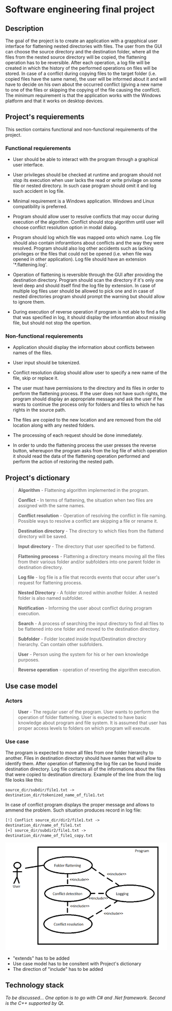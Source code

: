 # Software engineering final project

## Description

The goal of the project is to create an application with a grapphical user interface for flattening nested directories with files. The user from the GUI can choose the source directory and the destination folder, where all the files from the nested source directory will be copied, the flattening operation has to be reversible. After each operation, a log file will be created in which the history of the performed operations on files will be stored. In case of a conflict during copying files to the target folder (i.e. copied files have the same name), the user will be informed about it and will have to decide on his own about the occurred conflict (giving a new name to one of the files or skipping the copying of the file causing the conflict). The minimum requirement is that the application works with the Windows platform and that it works on desktop devices.


## Project's requierements

This section contains functional and non-functional requirements of the project.

### Functional requierements

- User should be able to interact with the program through a graphical user interface.

- User privileges should be checked at runtime and program should not stop its execution when user lacks the read or write privilage on some file or nested directory. In such case program should omit it and log such accident in log file.

- Minimal requirement is a Windows application. Windows and Linux compatibility is preferred.

- Program should allow user to resolve conflicts that may occur during execution of the algorithm. Conflict should stop algorithm until user will choose conflict resolution option in modal dialog.

- Program should log which file was mapped onto which name. Log file should also contain inforamtions about conflicts and the way they were resolved. Program should also log other accidents such as lacking privileges or the files that could not be opened (i.e. when file was opened in other application). Log file should have an extension '*.flattening.log'.

- Operation of flattening is reversible through the GUI after providing the destination directory. Program should scan the directory if it's only one level deep and should itself find the log file by extension. In case of multiple log files user should be allowed to pick one and in case of nested directories program should prompt the warning but should allow to ignore them. 

- During execution of reverse operation if program is not able to find a file that was specified in log, it should display the inforamtion about missing file, but should not stop the opertion.


### Non-functional requierements

- Application should display the information about conflicts between names of the files. 

- User input should be tokenized.

- Conflict resolution dialog should allow user to specify a new name of the file, skip or replace it.

- The user must have permissions to the directory and its files in order to perform the flattening process. If the user does not have such rights, the program should display an appropriate message and ask the user if he wants to continue the process only for folders and files to which he has rights in the source path.

- The files are copied to the new location and are removed from the old location along with any nested folders.

- The processing of each request should be done immediately.

- In order to undo the flattening process the user presses the reverse button, whereupon the program asks from the log file of which operation it should read the data of the flattening operation performed and perform the action of restoring the nested path.


## Project's dictionary

> **Algorithm** - Flattening algorithm implemented in the program.

> **Conflict** - In terms of flattening, the situation when two files are assigned with the same names.

> **Conflict resolution** - Operation of resolving the conflict in file naming. Possible ways to resolve a conflict are skipping a file or rename it.

> **Destination directory** - The directory to which files from the flattend directory will be saved.

> **Input directory** - The directory that user specified to be flattend.

> **Flattening process** - Flattening a directory means moving all the files from their various folder and/or subfolders into one parent folder in destination directory. 

> **Log file** - log file is a file that records events that occur after user's request for flattening process.

> **Nested Directory** - A folder stored within another folder. A nested folder is also named subfolder.

> **Notification** - Informing the user about conflict during program execution.

> **Search** - A process of searching the input directory to find all files to be flattened into one folder and moved to the destination directory.

> **Subfolder** - Folder located inside Input/Destination directory hierarchy. Can contain other subfolders.

> **User** - Person using the system for his or her own knowledge purposes.

> **Reverse operation** - operation of reverting the algorithm execution.


## Use case model

### Actors

> **User** - The regular user of the program. User wants to perform the operation of folder flattening. User is expected to have basic knowledge about program and file system. It is assumed that user has proper access levels to folders on which program will execute.

### Use case

The program is expected to move all files from one folder hierarchy to another. Files in destination directory should have names that will allow to identify them. After operation of flattening the log file can be found inside destination directory. Log file contains all of the informations about the files that were copied to destination directory. Example of the line from the log file looks like this:

```
source_dir/subdir/file1.txt -> destination_dir/tokenized_name_of_file1.txt
```

In case of conflict program displays the proper message and allows to ammend the problem. Such situation produces record in log file:

```
[!] Conflict source_dir/dir2/file1.txt -> destination_dir/name_of_file1.txt
[+] source_dir/subdir2/file1.txt -> destination_dir/name_of_file1_copy.txt
```

![Use case diagram](Documentation/UseCaseDiagram.png "Use case diagram")

- "extends" has to be added
- Use case model has to be consitent with Project's dictionary
- The direction of "include" has to be added
  
## Technology stack

*To be discussed...*
*One option is to go with C# and .Net framework.*
*Second is the C++ supported by Qt.*
